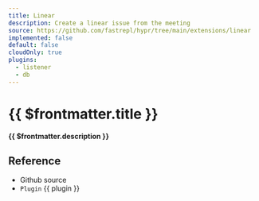 ```yaml
---
title: Linear
description: Create a linear issue from the meeting
source: https://github.com/fastrepl/hypr/tree/main/extensions/linear
implemented: false
default: false
cloudOnly: true
plugins:
  - listener
  - db
---
```


# {{ $frontmatter.title }}

**{{ $frontmatter.description }}**

## Reference

<ul>
  <li><a :href="$frontmatter.source">Github source</a></li>
  <li v-for="plugin in $frontmatter.plugins">
    <a :href="`/plugins/${plugin}`"><code>Plugin</code> {{ plugin }}</a>
  </li>
</ul>
